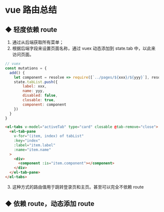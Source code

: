 # vue 路由总结

## ◆ 轻度依赖 route
1. 通过从后端获取所有菜单；
2. 根据后端字段来设置页面名称，通过 vuex 动态添加到 state.tab 中，以此来访问页面。
```js
// vuex
const mutations = {
  add() {
    let component = resolve => require([`../pages/${xxx}/${yyy}`], resolve)
    state.tabList.push({
        label: xxx,
        name: yyy,
        disabled: false,
        closable: true,
        component: component
    })
  }
}
```
```html
<el-tabs v-model="activeTab" type="card" closable @tab-remove="close">
  <el-tab-pane
    v-for="(item, index) of tabList"
    :key="index"
    :label="item.label"
    :name="item.name"
  >
    <div>
      <component :is="item.component"></component>
    </div>
  </el-tab-pane>
</el-tabs>
```
3. 这种方式的路由值用于跳转登录页和主页。甚至可以完全不依赖 route

## ◆ 依赖 route，动态添加 route
